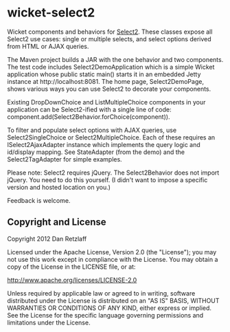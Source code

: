 wicket-select2
==============

Wicket components and behaviors for [Select2](https://github.com/ivaynberg/select2).
These classes expose all Select2 use cases: single or multiple selects, and select
options derived from HTML or AJAX queries.

The Maven project builds a JAR with the one behavior and two components. The test code
includes Select2DemoApplication which is a simple Wicket application whose public
static main() starts it in an embedded Jetty instance at http://localhost:8081. The
home page, Select2DemoPage, shows various ways you can use Select2 to decorate your
components.

Existing DropDownChoice and ListMultipleChoice components in your application can be
Select2-ified with a single line of code:
    component.add(Select2Behavior.forChoice(component)).
    
To filter and populate select options with AJAX queries, use Select2SingleChoice or
Select2MultipleChoice. Each of these requires an ISelect2AjaxAdapter instance which
implements the query logic and id/display mapping. See StateAdapter (from the demo) and
the Select2TagAdapter for simple examples.

Please note: Select2 requires jQuery. The Select2Behavior does not import jQuery.
You need to do this yourself. (I didn't want to impose a specific version and hosted
location on you.)

Feedback is welcome.

Copyright and License
---------------------

Copyright 2012 Dan Retzlaff

Licensed under the Apache License, Version 2.0 (the "License");
you may not use this work except in compliance with the License.
You may obtain a copy of the License in the LICENSE file, or at:

   http://www.apache.org/licenses/LICENSE-2.0

Unless required by applicable law or agreed to in writing, software
distributed under the License is distributed on an "AS IS" BASIS,
WITHOUT WARRANTIES OR CONDITIONS OF ANY KIND, either express or implied.
See the License for the specific language governing permissions and
limitations under the License.
